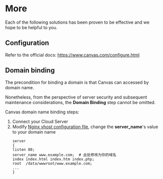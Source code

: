 # More

Each of the following solutions has been proven to be effective and we hope to be helpful to you.

## Configuration 

Refer to the official docs: https://www.canvas.com/configure.html

## Domain binding

The precondition for binding a domain is that Canvas can accessed by domain name.

Nonetheless, from the perspective of server security and subsequent maintenance considerations, the **Domain Binding** step cannot be omitted.

Canvas domain name binding steps:

1. Connect your Cloud Server
2. Modify [Nginx vhost configuration file](/stack-components.md#nginx), change the **server_name**'s value to your domain name
   ```text
   server
   {
   listen 80;
   server_name www.example.com;  # 此处修改为你的域名
   index index.html index.htm index.php;
   root  /data/wwwroot/www.example.com;
   ...
   }
   ```